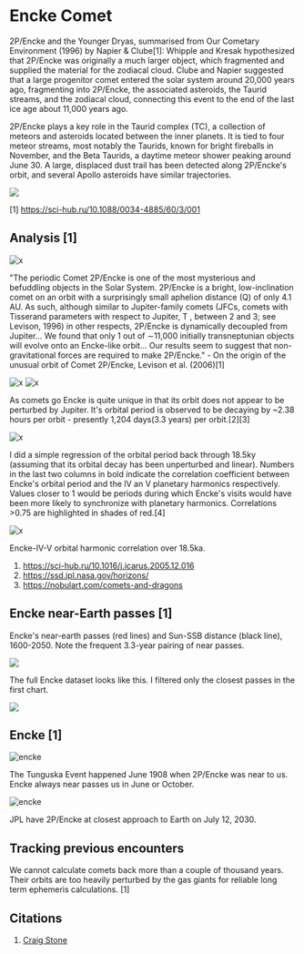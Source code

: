 # Encke Comet

2P/Encke and the Younger Dryas, summarised from Our Cometary Environment (1996) by Napier & Clube[1]: Whipple and Kresak hypothesized that 2P/Encke was originally a much larger object, which fragmented and supplied the material for the zodiacal cloud. Clube and Napier suggested that a large progenitor comet entered the solar system around 20,000 years ago, fragmenting into 2P/Encke, the associated asteroids, the Taurid streams, and the zodiacal cloud, connecting this event to the end of the last ice age about 11,000 years ago.

2P/Encke plays a key role in the Taurid complex (TC), a collection of meteors and asteroids located between the inner planets. It is tied to four meteor streams, most notably the Taurids, known for bright fireballs in November, and the Beta Taurids, a daytime meteor shower peaking around June 30. A large, displaced dust trail has been detected along 2P/Encke's orbit, and several Apollo asteroids have similar trajectories.

![](img/encke8.jpg)

[1] https://sci-hub.ru/10.1088/0034-4885/60/3/001

## Analysis [1]

![x](img/encke3.jpg "encke")

"The periodic Comet 2P/Encke is one of the most mysterious and befuddling objects in the Solar System. 2P/Encke is a bright, low-inclination comet on an orbit with a surprisingly small aphelion distance (Q) of only 4.1 AU. As such, although similar to Jupiter-family comets (JFCs, comets with Tisserand parameters with respect to Jupiter, T , between 2 and 3; see Levison, 1996) in other respects, 2P/Encke is dynamically decoupled from Jupiter... We found that only 1 out of ∼11,000 initially transneptunian objects will evolve onto an Encke-like orbit... Our results seem to suggest that non-gravitational forces are required to make 2P/Encke." - On the origin of the unusual orbit of Comet 2P/Encke, Levison et al. (2006)[1]

![x](img/encke4.jpg "encke")
![x](img/encke5.jpg "encke")

As comets go Encke is quite unique in that its orbit does not appear to be perturbed by Jupiter. It's orbital period is observed to be decaying by ~2.38 hours per orbit - presently 1,204 days(3.3 years) per orbit.[2][3]

![x](img/encke6.jpg "encke")

I did a simple regression of the orbital period back through 18.5ky (assuming that its orbital decay has been unperturbed and linear). Numbers in the last two columns in bold indicate the correlation coefficient between Encke's orbital period and the IV an V planetary harmonics respectively. Values closer to 1 would be periods during which Encke's visits would have been more likely to synchronize with planetary harmonics. Correlations >0.75 are highlighted in shades of red.[4]

![x](img/encke7.jpg "encke")

Encke-IV-V orbital harmonic correlation over 18.5ka.

1. https://sci-hub.ru/10.1016/j.icarus.2005.12.016
2. https://ssd.jpl.nasa.gov/horizons/
3. https://nobulart.com/comets-and-dragons

## Encke near-Earth passes [1]

Encke's near-earth passes (red lines) and Sun-SSB distance (black line), 1600-2050. Note the frequent 3.3-year pairing of near passes.

![](img/encke-passes.jpg)

The full Encke dataset looks like this. I filtered only the closest passes in the first chart.

![](img/encke-passes2.jpg)

## Encke [1]

![encke](img/encke1.jpg "encke")

The Tunguska Event happened June 1908 when 2P/Encke was near to us. Encke always near passes us in June or October.

![encke](img/encke2.jpg "encke")

JPL have 2P/Encke at closest approach to Earth on July 12, 2030.

## Tracking previous encounters

We cannot calculate comets back more than a couple of thousand years. Their orbits are too heavily perturbed by the gas giants for reliable long term ephemeris calculations. [1]

## Citations

1. [Craig Stone](https://nobulart.com)
